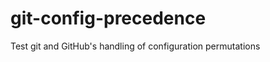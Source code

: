 git-config-precedence
=====================

Test git and GitHub&#39;s handling of configuration permutations